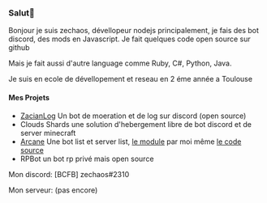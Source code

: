 ### Salut👋

Bonjour je suis zechaos, dévellopeur nodejs principalement, je fais des bot discord, des mods en Javascript. Je fait quelques code open source sur github

Mais je fait aussi d'autre language comme Ruby, C#, Python, Java.

Je suis en ecole de dévellopement et reseau en 2 éme année a Toulouse

#### Mes Projets
  - [ZacianLog](https://github.com/zechaos031/ZacianLogs) Un bot de moeration et de log sur discord (open source)
  - Clouds Shards une solution d'hebergement libre de bot discord et de server minecraft
  - [Arcane](https://arcane-center.xyz/) Une bot list et server list, [le module](https://www.npmjs.com/package/abcapi) par moi même [le code source](https://github.com/Arcane-Bot-Center/abcAPI)
  - RPBot un bot rp privé mais open source
  
Mon discord: [BCFB] zechaos#2310

Mon serveur: (pas encore)
  
